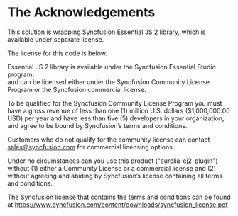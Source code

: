 
The Acknowledgements
=====================

This solution is wrapping Syncfusion Essential JS 2 library, which is available under separate license.

The license for this code is below.

Essential JS 2 library is available under the Syncfusion Essential Studio program,  
and can be licensed either under the Syncfusion Community License Program or 
the Syncfusion commercial license.

To be qualified for the Syncfusion Community License Program you must have 
a gross revenue of less than one (1) million U.S. dollars ($1,000,000.00 USD) 
per year and have less than five (5) developers in your organization, 
and agree to be bound by Syncfusion’s terms and conditions. 

Customers who do not qualify for the community license can contact sales@syncfusion.com 
for commercial licensing options.

Under no circumstances can you use this product ("aurelia-ej2-plugin") without 
(1) either a Community License or a commercial license and (2) without agreeing 
and abiding by Syncfusion’s license containing all terms and conditions. 

The Syncfusion license that contains the terms and conditions can be found at 
https://www.syncfusion.com/content/downloads/syncfusion_license.pdf
